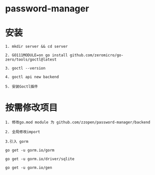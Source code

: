 # password-manager

# 安装

```shell
1. mkdir server && cd server

2. GO111MODULE=on go install github.com/zeromicro/go-zero/tools/goctl@latest

3. goctl --version

4. goctl api new backend

5. 安装Goctl插件
```

# 按需修改项目
```shell
1. 修改go.mod module 为 github.com/zzopen/password-manager/backend

2. 全局修改import

3.引入 gorm

go get -u gorm.io/gorm

go get -u gorm.io/driver/sqlite

go get -u gorm.io/gen


```

